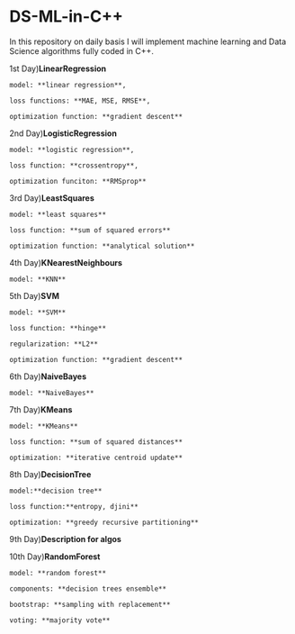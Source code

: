 # DS-ML-in-C++

In this repository on daily basis I will implement machine learning and Data Science algorithms fully coded in C++. 

1st Day)**LinearRegression**

    model: **linear regression**,
  
    loss functions: **MAE, MSE, RMSE**, 
  
    optimization function: **gradient descent**
  

2nd Day)**LogisticRegression**

    model: **logistic regression**,
  
    loss function: **crossentropy**,
  
    optimization funciton: **RMSprop**


3rd Day)**LeastSquares**  

    model: **least squares**
    
    loss function: **sum of squared errors**
    
    optimization function: **analytical solution**


4th Day)**KNearestNeighbours**

    model: **KNN**


5th Day)**SVM**

    model: **SVM**

    loss function: **hinge**

    regularization: **L2**

    optimization function: **gradient descent**


6th Day)**NaiveBayes**

    model: **NaiveBayes**

    
7th Day)**KMeans**

    model: **KMeans**

    loss function: **sum of squared distances**

    optimization: **iterative centroid update**


8th Day)**DecisionTree**

    model:**decision tree**

    loss function:**entropy, djini**

    optimization: **greedy recursive partitioning**


9th Day)**Description for algos**


10th Day)**RandomForest**

    model: **random forest**
    
    components: **decision trees ensemble**
    
    bootstrap: **sampling with replacement**
    
    voting: **majority vote**

